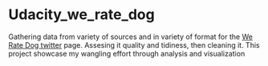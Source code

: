 # Udacity_we_rate_dog
Gathering data from variety of sources and in variety of format for the [We Rate Dog twitter](https://twitter.com/dog_rates) page.
Assesing it quality and tidiness, then cleaning it.
This project showcase my wangling effort through analysis and visualization
